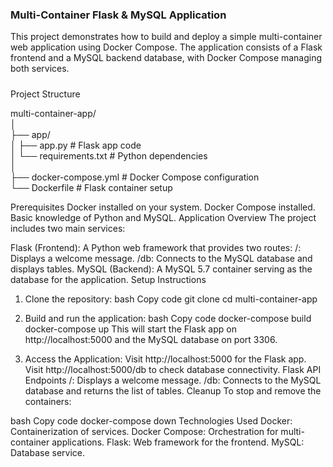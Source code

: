 <h3>Multi-Container Flask & MySQL Application</h3>
<p></p>This project demonstrates how to build and deploy a simple multi-container web application using Docker Compose. The application consists of a Flask frontend and a MySQL backend database, with Docker Compose managing both services.</p>

<h5></h5>Project Structure</h5>
<p></p>multi-container-app/<br>
      │<br>
      ├── app/<br>
      │   ├── app.py               # Flask app code<br>
      │   └── requirements.txt      # Python dependencies<br>
      │<br>
      ├── docker-compose.yml        # Docker Compose configuration<br>
      └── Dockerfile                # Flask container setup<br>
</p>
Prerequisites
Docker installed on your system.
Docker Compose installed.
Basic knowledge of Python and MySQL.
Application Overview
The project includes two main services:

Flask (Frontend): A Python web framework that provides two routes:
/: Displays a welcome message.
/db: Connects to the MySQL database and displays tables.
MySQL (Backend): A MySQL 5.7 container serving as the database for the application.
Setup Instructions
1. Clone the repository:
bash
Copy code
git clone <repository-url>
cd multi-container-app
2. Build and run the application:
bash
Copy code
docker-compose build
docker-compose up
This will start the Flask app on http://localhost:5000 and the MySQL database on port 3306.

3. Access the Application:
Visit http://localhost:5000 for the Flask app.
Visit http://localhost:5000/db to check database connectivity.
Flask API Endpoints
/: Displays a welcome message.
/db: Connects to the MySQL database and returns the list of tables.
Cleanup
To stop and remove the containers:

bash
Copy code
docker-compose down
Technologies Used
Docker: Containerization of services.
Docker Compose: Orchestration for multi-container applications.
Flask: Web framework for the frontend.
MySQL: Database service.
